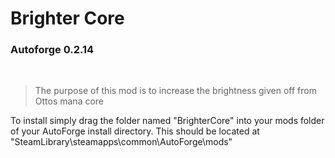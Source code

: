 # Brighter Core

### Autoforge 0.2.14

<br>

> The purpose of this mod is to increase the brightness given off from Ottos mana core

To install simply drag the folder named "BrighterCore" into your mods folder of your AutoForge install directory. This should be located at "SteamLibrary\steamapps\common\AutoForge\mods"